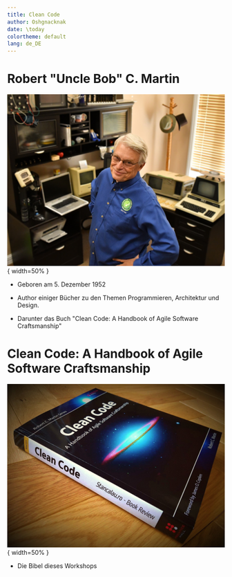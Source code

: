 ```yaml
---
title: Clean Code
author: Oshgnacknak
date: \today
colortheme: default
lang: de_DE
---
```


# Robert "Uncle Bob" C. Martin

![Robert C. Martin (Quelle: Wikipedia)](./uncle-bob.jpg){ width=50% }

- Geboren am 5. Dezember 1952

- Author einiger Bücher zu den Themen Programmieren, Architektur und Design.

- Darunter das Buch "Clean Code: A Handbook of Agile Software Craftsmanship"

# Clean Code: A Handbook of Agile Software Craftsmanship

![Clean Code (Quelle: `stancalau.ro`)](./clean-code.jpg){ width=50% }

- Die Bibel dieses Workshops
